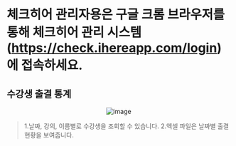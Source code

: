 # 체크히어 관리자용은 구글 크롬 브라우저를 통해 체크히어 관리 시스템 (https://check.ihereapp.com/login) 에 접속하세요.
## 수강생 출결 통계

<p align = "center">
<img  alt="image" src="https://github.com/user-attachments/assets/bf14533d-ad00-411c-984e-2883c880b7d5">
<p/>

>1.날짜, 강의, 이름별로 수강생을 조회할 수 있습니다.
>2.엑셀 파일은 날짜별 출결 현황을 보여줍니다.
